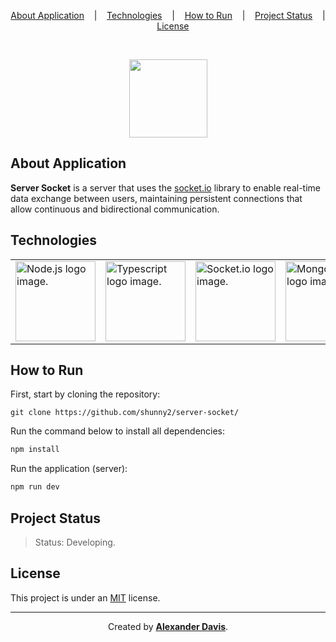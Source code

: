 <p align="center">
  <a href="#about-application">About Application</a>
  &nbsp;&nbsp;&nbsp;|&nbsp;&nbsp;&nbsp;
  <a href="#technologies">Technologies</a>
  &nbsp;&nbsp;&nbsp;|&nbsp;&nbsp;&nbsp;
  <a href="#how-to-run">How to Run</a>
  &nbsp;&nbsp;&nbsp;|&nbsp;&nbsp;&nbsp;
  <a href="#project-status">Project Status</a>
  &nbsp;&nbsp;&nbsp;|&nbsp;&nbsp;&nbsp;
  <a href="#license">License</a>
</p>

</br>

<p align="center"><a href="https://nodejs.org/" target="_blank" title="NodeJS"><img src="https://cdn.worldvectorlogo.com/logos/nodejs-icon.svg" width="125"></a></p>

## About Application

<b>Server Socket</b> is a server that uses the [socket.io](https://socket.io/) library to enable real-time data exchange between users, maintaining persistent connections that allow continuous and bidirectional communication.

## Technologies

<table>
  <thead>
  </thead>
  <tbody>
    <td>
      <a href="https://nodejs.org/en/" title="NodeJS"><img width="128" height="128" src="https://cdn.worldvectorlogo.com/logos/nodejs-icon.svg" alt="Node.js logo image." /></a>
    </td>
    </td>
    <td>
      <a href="https://www.typescriptlang.org/" title="TypeScript"><img width="128" height="128" src="https://cdn.worldvectorlogo.com/logos/typescript-2.svg" alt="Typescript logo image." /></a>
    </td>
    <td>
      <a href="https://socket.io/" title="Socket.io"><img width="128" height="128" src="https://socket.io/images/logo.svg" alt="Socket.io logo image." /></a>
    </td>
    <td>
      <a href="https://www.mongodb.com/" title="MongoDB"><img width="128" height="128" src="https://webimages.mongodb.com/_com_assets/cms/kuyjf3vea2hg34taa-horizontal_default_slate_blue.svg?auto=format%252Ccompress" 
        alt="MongoDB logo image." /></a>
    </td>
  </tbody>
</table>

## How to Run

First, start by cloning the repository:
```shell
git clone https://github.com/shunny2/server-socket/
```

Run the command below to install all dependencies:
```bash
npm install
```

Run the application (server):
```bash
npm run dev
```

## Project Status

> Status: Developing.

## License

This project is under an [MIT](https://opensource.org/licenses/MIT) license.

<hr/>

<p align="center">Created by <a href="https://github.com/shunny2"><b>Alexander Davis</b></a>.</p>
